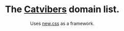 <div align="center">
  <h1>The <a href="//catvibers.me/">Catvibers</a> domain list.</h1>
    <p>Uses <a href="//newcss.net/">new.css</a> as a framework.</p>
</div>
